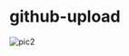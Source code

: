 # github-upload

![pic2](https://thumbnails-photos.amazon.com/v1/thumbnail/aFLMjMJfS-ekPrONncUCHw?viewBox=1522%2C1401&ownerId=A1IBMI3ZD4K8DQ&groupShareToken=ZDw7WIB3TOSzYZ9XnwRVpg.G01D4F5Nb5PkoyODk0oPNs)
